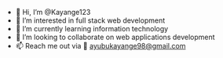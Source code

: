 - 👋 Hi, I’m @Kayange123
- 👀 I’m interested in full stack web development 
- 🌱 I’m currently learning information technology 
- 💞️ I’m looking to collaborate on web applications development 
- 📫 Reach me out via 📧 ayubukayange98@gmail.com

<!---
Kayange123/Kayange123 is a ✨ special ✨ repository because its `README.md` (this file) appears on your GitHub profile.
You can click the Preview link to take a look at your changes.
--->
